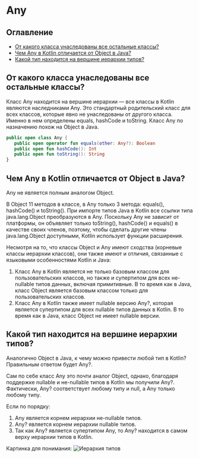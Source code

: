 # Any
## Оглавление
- [От какого класса унаследованы все остальные классы?](#от-какого-класса-унаследованы-все-остальные-классы)
- [Чем Any в Kotlin отличается от Object в Java?](#чем-any-в-kotlin-отличается-от-object-в-java)
- [Какой тип находится на вершине иерархии типов?](#какой-тип-находится-на-вершине-иерархии-типов)
## От какого класса унаследованы все остальные классы?
Класс Any находится на вершине иерархии — все классы в Kotlin являются наследниками Any. Это стандартный родительский 
класс для всех классов, которые явно не унаследованы от другого класса. Именно в нем определены equals, hashCode и 
toString. Класс Any по назначению похож на Object в Java.
```kotlin
public open class Any {
   public open operator fun equals(other: Any?): Boolean
   public open fun hashCode(): Int
   public open fun toString(): String
}  
```
## Чем Any в Kotlin отличается от Object в Java?
Any не является полным аналогом Object.

В Object 11 методов в классе, в Any только 3 метода: equals(), hashCode() и toString(). При импорте типов Java в Kotlin 
все ссылки типа java.lang.Object преобразуются в Any. Поскольку Any не зависит от платформы, он объявляет только 
toString(), hashCode() и equals() в качестве своих членов, поэтому, чтобы сделать другие члены java.lang.Object 
доступными, Kotlin использует функции расширения.

Несмотря на то, что классы Object и Any имеют сходства (корневые классы иерархии классов), они также имеют и отличия,
связанные с языковыми особенностями Kotlin и Java:
1) Класс Any в Kotlin является не только базовым классом для пользовательских классов, но также и супертипом для всех
не-nullable типов данных, включая примитивные. В то время как в Java, класс Object является базовым классом только для
пользовательских классов.
2) Класс Any в Kotlin также имеет nullable версию Any?, которая является супертипом для всех nullable типов данных в 
Kotlin. В то время как в Java, класс Object не имеет nullable версии.
## Какой тип находится на вершине иерархии типов?
Аналогично Object в Java, к чему можно привести любой тип в Kotlin?
Правильным ответом будет Any?.

Сам по себе класс Any это почти аналог Object, однако, благодаря поддержке nullable и не-nullable типов в Kotlin мы 
получили Any?. Фактически, Any? соответствует любому типу и null, а Any только любому типу.

Если по порядку:
1) Any является корнем иерархии не-nullable типов. 
2) Any? является корнем иерархии nullable типов. 
3) Так как Any? является супертипом Any, то Any? находится в самом верху иерархии типов в Kotlin.

Картинка для понимания:
![Иерархия типов](https://habrastorage.org/r/w1560/getpro/habr/upload_files/78c/dde/a3c/78cddea3ca15b60997861e9e2332906e.png)
